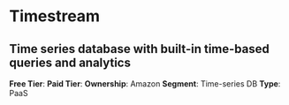 # Timestream
## Time series database with built-in time-based queries and analytics
**Free Tier**: 
**Paid Tier**: 
**Ownership**: Amazon
**Segment**: Time-series DB
**Type**: PaaS

